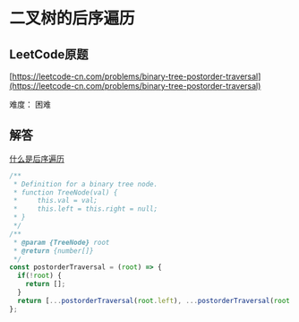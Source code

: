 # 二叉树的后序遍历

## LeetCode原题

[https://leetcode-cn.com/problems/binary-tree-postorder-traversal](https://leetcode-cn.com/problems/binary-tree-postorder-traversal)

难度： 困难

## 解答

[什么是后序遍历](https://baike.baidu.com/item/%E5%90%8E%E5%BA%8F%E9%81%8D%E5%8E%86)

```javascript
/**
 * Definition for a binary tree node.
 * function TreeNode(val) {
 *     this.val = val;
 *     this.left = this.right = null;
 * }
 */
/**
 * @param {TreeNode} root
 * @return {number[]}
 */
const postorderTraversal = (root) => {
  if(!root) {
    return [];
  }
  return [...postorderTraversal(root.left), ...postorderTraversal(root.right), root.val]
};
```
